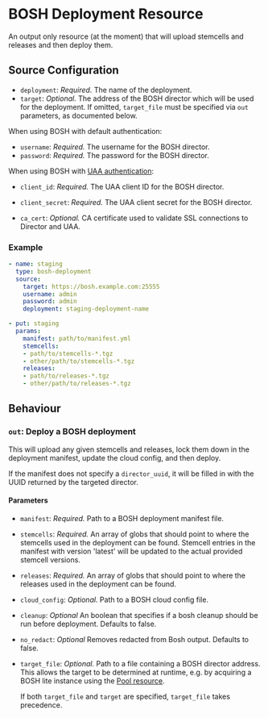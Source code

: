 # BOSH Deployment Resource

An output only resource (at the moment) that will upload stemcells and releases
and then deploy them.

## Source Configuration

* `deployment`: *Required.* The name of the deployment.
* `target`: *Optional.* The address of the BOSH director which will be used for
  the deployment. If omitted, `target_file` must be specified via `out`
  parameters, as documented below.

When using BOSH with default authentication:
* `username`: *Required.* The username for the BOSH director.
* `password`: *Required.* The password for the BOSH director.

When using BOSH with [UAA authentication](https://bosh.io/docs/director-users-uaa.html#client-login):
* `client_id`: *Required.* The UAA client ID for the BOSH director.
* `client_secret`: *Required.* The UAA client secret for the BOSH director.

* `ca_cert`: *Optional.* CA certificate used to validate SSL connections to Director and UAA.

### Example

``` yaml
- name: staging
  type: bosh-deployment
  source:
    target: https://bosh.example.com:25555
    username: admin
    password: admin
    deployment: staging-deployment-name
```

``` yaml
- put: staging
  params:
    manifest: path/to/manifest.yml
    stemcells:
    - path/to/stemcells-*.tgz
    - other/path/to/stemcells-*.tgz
    releases:
    - path/to/releases-*.tgz
    - other/path/to/releases-*.tgz
```

## Behaviour

### `out`: Deploy a BOSH deployment

This will upload any given stemcells and releases, lock them down in the
deployment manifest, update the cloud config, and then deploy.

If the manifest does not specify a `director_uuid`, it will be filled in with
the UUID returned by the targeted director.

#### Parameters

* `manifest`: *Required.* Path to a BOSH deployment manifest file.

* `stemcells`: *Required.* An array of globs that should point to where the
  stemcells used in the deployment can be found. Stemcell entries in the
  manifest with version 'latest' will be updated to the actual provided
  stemcell versions.

* `releases`: *Required.* An array of globs that should point to where the
  releases used in the deployment can be found.

* `cloud_config`: *Optional.* Path to a BOSH cloud config file.

* `cleanup`: *Optional* An boolean that specifies if a bosh cleanup should be
  run before deployment. Defaults to false.

* `no_redact`: *Optional* Removes redacted from Bosh output. Defaults to false.

* `target_file`: *Optional.* Path to a file containing a BOSH director address.
  This allows the target to be determined at runtime, e.g. by acquiring a BOSH
  lite instance using the [Pool
  resource](https://github.com/concourse/pool-resource).

  If both `target_file` and `target` are specified, `target_file` takes
  precedence.
